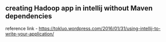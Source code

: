## creating Hadoop app in intellij without Maven dependencies 

reference link - https://tokluo.wordpress.com/2016/01/31/using-intellij-to-write-your-application/
